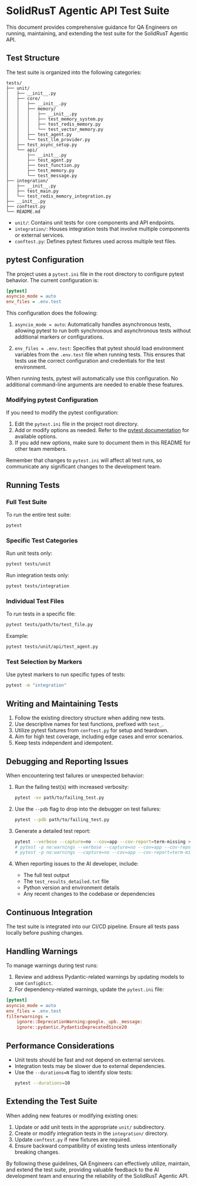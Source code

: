 # SolidRusT Agentic API Test Suite

This document provides comprehensive guidance for QA Engineers on running, maintaining, and extending the test suite for the SolidRusT Agentic API.

## Test Structure

The test suite is organized into the following categories:

```
tests/
├── unit/
│   ├── __init__.py
│   ├── core/
│   │   ├── __init__.py
│   │   ├── memory/
│   │   │   ├── __init__.py
│   │   │   ├── test_memory_system.py
│   │   │   ├── test_redis_memory.py
│   │   │   └── test_vector_memory.py
│   │   ├── test_agent.py
│   │   └── test_llm_provider.py
│   ├── test_async_setup.py
│   └── api/
│       ├── __init__.py
│       ├── test_agent.py
│       ├── test_function.py
│       ├── test_memory.py
│       └── test_message.py
├── integration/
│   ├── __init__.py
│   ├── test_main.py
│   └── test_redis_memory_integration.py
├── __init__.py
├── conftest.py
└── README.md
```

- `unit/`: Contains unit tests for core components and API endpoints.
- `integration/`: Houses integration tests that involve multiple components or external services.
- `conftest.py`: Defines pytest fixtures used across multiple test files.

## pytest Configuration

The project uses a `pytest.ini` file in the root directory to configure pytest behavior. The current configuration is:

```ini
[pytest]
asyncio_mode = auto
env_files = .env.test
```

This configuration does the following:

1. `asyncio_mode = auto`: Automatically handles asynchronous tests, allowing pytest to run both synchronous and asynchronous tests without additional markers or configurations.

2. `env_files = .env.test`: Specifies that pytest should load environment variables from the `.env.test` file when running tests. This ensures that tests use the correct configuration and credentials for the test environment.

When running tests, pytest will automatically use this configuration. No additional command-line arguments are needed to enable these features.

### Modifying pytest Configuration

If you need to modify the pytest configuration:

1. Edit the `pytest.ini` file in the project root directory.
2. Add or modify options as needed. Refer to the [pytest documentation](https://docs.pytest.org/en/stable/reference/customize.html) for available options.
3. If you add new options, make sure to document them in this README for other team members.

Remember that changes to `pytest.ini` will affect all test runs, so communicate any significant changes to the development team.

## Running Tests

### Full Test Suite

To run the entire test suite:

```bash
pytest
```

### Specific Test Categories

Run unit tests only:
```bash
pytest tests/unit
```

Run integration tests only:
```bash
pytest tests/integration
```

### Individual Test Files

To run tests in a specific file:
```bash
pytest tests/path/to/test_file.py
```

Example:
```bash
pytest tests/unit/api/test_agent.py
```

### Test Selection by Markers

Use pytest markers to run specific types of tests:
```bash
pytest -m "integration"
```

## Writing and Maintaining Tests

1. Follow the existing directory structure when adding new tests.
2. Use descriptive names for test functions, prefixed with `test_`.
3. Utilize pytest fixtures from `conftest.py` for setup and teardown.
4. Aim for high test coverage, including edge cases and error scenarios.
5. Keep tests independent and idempotent.

## Debugging and Reporting Issues

When encountering test failures or unexpected behavior:

1. Run the failing test(s) with increased verbosity:
   ```bash
   pytest -vv path/to/failing_test.py
   ```

2. Use the `--pdb` flag to drop into the debugger on test failures:
   ```bash
   pytest --pdb path/to/failing_test.py
   ```

3. Generate a detailed test report:
   ```bash
   pytest --verbose --capture=no --cov=app --cov-report=term-missing > test_results_detailed.txt
   # pytest -p no:warnings --verbose --capture=no --cov=app --cov-report=term-missing | tee logs/test_results_detailed.txt
   # pytest -p no:warnings --capture=no --cov=app --cov-report=term-missing > test_results_detailed.txt
   ```

4. When reporting issues to the AI developer, include:
   - The full test output
   - The `test_results_detailed.txt` file
   - Python version and environment details
   - Any recent changes to the codebase or dependencies

## Continuous Integration

The test suite is integrated into our CI/CD pipeline. Ensure all tests pass locally before pushing changes.

## Handling Warnings

To manage warnings during test runs:

1. Review and address Pydantic-related warnings by updating models to use `ConfigDict`.
2. For dependency-related warnings, update the `pytest.ini` file:

```ini
[pytest]
asyncio_mode = auto
env_files = .env.test
filterwarnings =
    ignore::DeprecationWarning:google._upb._message:
    ignore::pydantic.PydanticDeprecatedSince20
```

## Performance Considerations

- Unit tests should be fast and not depend on external services.
- Integration tests may be slower due to external dependencies.
- Use the `--durations=N` flag to identify slow tests:
  ```bash
  pytest --durations=10
  ```

## Extending the Test Suite

When adding new features or modifying existing ones:

1. Update or add unit tests in the appropriate `unit/` subdirectory.
2. Create or modify integration tests in the `integration/` directory.
3. Update `conftest.py` if new fixtures are required.
4. Ensure backward compatibility of existing tests unless intentionally breaking changes.

By following these guidelines, QA Engineers can effectively utilize, maintain, and extend the test suite, providing valuable feedback to the AI development team and ensuring the reliability of the SolidRusT Agentic API.
